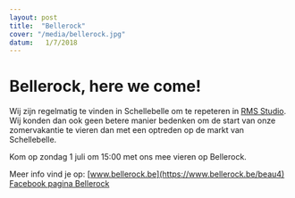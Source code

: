 ```yaml
---
layout: post
title:  "Bellerock"
cover: "/media/bellerock.jpg"
datum:   1/7/2018
---
```


# Bellerock, here we come!

Wij zijn regelmatig te vinden in Schellebelle om te repeteren in [RMS Studio](http://www.rms-studios.be/).
Wij konden dan ook geen betere manier bedenken om de start van onze zomervakantie te vieren dan met een optreden op de markt van Schellebelle.

Kom op zondag 1 juli om 15:00 met ons mee vieren op Bellerock.

Meer info vind je op: [www.bellerock.be](https://www.bellerock.be/beau4)
[Facebook pagina Bellerock](https://www.facebook.com/vzwbellerock/)